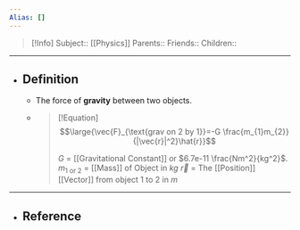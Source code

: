 ```yaml
---
Alias: []
---
```

> [!Info]
> Subject:: [[Physics]]
> Parents:: 
> Friends:: 
> Children:: 
---
- ## Definition
	- The force of **gravity** between two objects.
	- > [!Equation]
	  > $$\large{\vec{F}_{\text{grav on 2 by 1}}=-G \frac{m_{1}m_{2}}{|\vec{r}|^2}\hat{r}}$$
	  > 
	  > $G$ = [[Gravitational Constant]] or $6.7e-11  \frac{Nm^2}{kg^2}$.
	  > $m_{\text{1 or 2}}$ = [[Mass]] of Object in $kg$
	  > $\vec{r}$ = The [[Position]] [[Vector]] from object $1$ to $2$ in $m$
---
- ## Reference